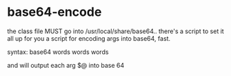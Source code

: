 # base64-encode

the class file MUST go into /usr/local/share/base64.. there's a script to set it all up for you
a script for encoding args into base64, fast.

syntax: 
base64 words words words

and will output each arg $@ into base 64
